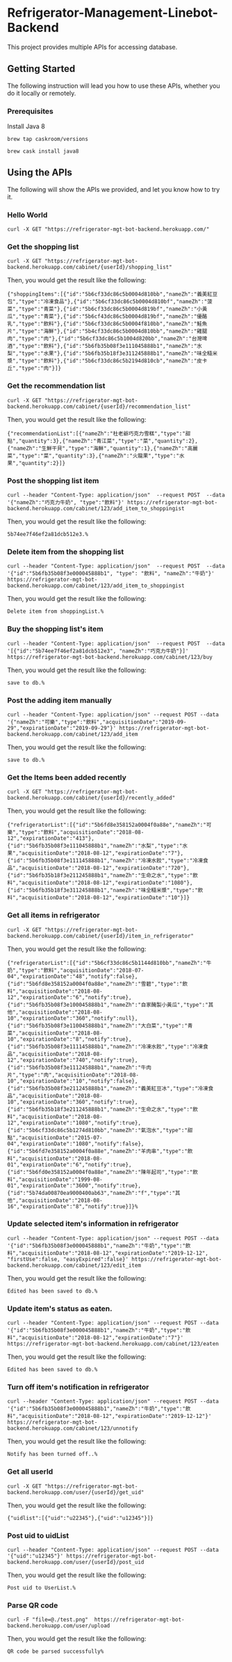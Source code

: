 # Refrigerator-Management-Linebot-Backend

This project provides multiple APIs for accessing database.

## Getting Started

The following instruction will lead you how to use these APIs, whether you do it locally or remotely.

### Prerequisites

Install Java 8

```
brew tap caskroom/versions
```

```
brew cask install java8
```

## Using the APIs

The following will show the APIs we provided, and let you know how to try it.

### Hello World

```
curl -X GET "https://refrigerator-mgt-bot-backend.herokuapp.com/"
```

### Get the shopping list

```
curl -X GET "https://refrigerator-mgt-bot-backend.herokuapp.com/cabinet/{userId}/shopping_list"
```

Then, you would get the result like the following:

```
{"shoppingItems":[{"id":"5b6cf33dc86c5b0004d810bb","nameZh":"義美紅豆包","type":"冷凍食品"},{"id":"5b6cf33dc86c5b0004d810bf","nameZh":"菠菜","type":"青菜"},{"id":"5b6cf33dc86c5b0004d819bf","nameZh":"小黃瓜","type":"青菜"},{"id":"5b6cf43dc86c5b0004d819bf","nameZh":"優酪乳","type":"飲料"},{"id":"5b6cf33dc86c5b0004f810bb","nameZh":"鮭魚片","type":"海鮮"},{"id":"5b4cf33dc86c5b0004d810bb","nameZh":"雞腿肉","type":"肉"},{"id":"5b6cf33dc86c5b1004d820bb","nameZh":"台灣啤酒","type":"飲料"},{"id":"5b6fb35b08f3e111045888b1","nameZh":"水梨","type":"水果"},{"id":"5b6fb35b18f3e311245888b1","nameZh":"味全糙米漿","type":"飲料"},{"id":"5b6cf33dc86c5b2194d810cb","nameZh":"皮卡丘","type":"肉"}]}
```

### Get the recommendation list

```
curl -X GET "https://refrigerator-mgt-bot-backend.herokuapp.com/cabinet/{userId}/recommendation_list"
```

Then, you would get the result like the following:

```
{"recommendationList":[{"nameZh":"杜老爺巧克力雪糕","type":"甜點","quantity":3},{"nameZh":"青江菜","type":"菜","quantity":2},{"nameZh":"生鮮干貝","type":"海鮮","quantity":1},{"nameZh":"高麗菜","type":"菜","quantity":3},{"nameZh":"火龍果","type":"水果","quantity":2}]}
```

### Post the shopping list item

```
curl --header "Content-Type: application/json"  --request POST  --data '{"nameZh":"巧克力牛奶", "type":"飲料"}' https://refrigerator-mgt-bot-backend.herokuapp.com/cabinet/123/add_item_to_shoppingist
```

Then, you would get the result like the following:

```
5b74ee7f46ef2a81dcb512e3.%
```

### Delete item from the shopping list

```
curl --header "Content-Type: application/json"  --request POST  --data '{"id":"5b6fb35b08f3e000045888b1", "type": "飲料", "nameZh":"牛奶"}' https://refrigerator-mgt-bot-backend.herokuapp.com/cabinet/123/add_item_to_shoppingist
```

Then, you would get the result like the following:

```
Delete item from shoppingList.%
```

### Buy the shopping list's item

```
curl --header "Content-Type: application/json"  --request POST  --data '[{"id":"5b74ee7f46ef2a81dcb512e3", "nameZh":"巧克力牛奶"}]' https://refrigerator-mgt-bot-backend.herokuapp.com/cabinet/123/buy
```

Then, you would get the result like the following:

```
save to db.%
```

### Post the adding item manually

```
curl --header "Content-Type: application/json" --request POST --data '{"nameZh":"可樂","type":"飲料","acquisitionDate":"2019-09-29","expirationDate":"2019-09-29"}' https://refrigerator-mgt-bot-backend.herokuapp.com/cabinet/123/add_item
```

Then, you would get the result like the following:

```
save to db.%
```

### Get the Items been added recently

```
curl -X GET "https://refrigerator-mgt-bot-backend.herokuapp.com/cabinet/{userId}/recently_added"
```

Then, you would get the result like the following:

```
{"refrigeratorList":[{"id":"5b6fd8e358152a0004f0a88e","nameZh":"可樂","type":"飲料","acquisitionDate":"2018-08-12","expirationDate":"413"},{"id":"5b6fb35b08f3e111045888b1","nameZh":"水梨","type":"水果","acquisitionDate":"2018-08-12","expirationDate":"7"},{"id":"5b6fb35b08f3e111145888b1","nameZh":"冷凍水餃","type":"冷凍食品","acquisitionDate":"2018-08-12","expirationDate":"720"},{"id":"5b6fb35b18f3e211245888b1","nameZh":"生命之水","type":"飲料","acquisitionDate":"2018-08-12","expirationDate":"1080"},{"id":"5b6fb35b18f3e311245888b1","nameZh":"味全糙米漿","type":"飲料","acquisitionDate":"2018-08-12","expirationDate":"10"}]}
```

### Get all items in refrigerator

```
curl -X GET "https://refrigerator-mgt-bot-backend.herokuapp.com/cabinet/{userId}/item_in_refrigerator"
```

Then, you would get the result like the following:

```
{"refrigeratorList":[{"id":"5b6cf33dc86c5b1144d810bb","nameZh":"牛奶","type":"飲料","acquisitionDate":"2018-07-04","expirationDate":"48","notify":false},{"id":"5b6fd8e358152a0004f0a88e","nameZh":"雪碧","type":"飲料","acquisitionDate":"2018-08-12","expirationDate":"6","notify":true},{"id":"5b6fb35b08f3e100045888b1","nameZh":"自家醃製小黃瓜","type":"其他","acquisitionDate":"2018-08-10","expirationDate":"360","notify":null},{"id":"5b6fb35b08f3e110045888b1","nameZh":"大白菜","type":"青菜","acquisitionDate":"2018-08-10","expirationDate":"8","notify":true},{"id":"5b6fb35b08f3e111145888b1","nameZh":"冷凍水餃","type":"冷凍食品","acquisitionDate":"2018-08-12","expirationDate":"740","notify":true},{"id":"5b6fb35b08f3e111245888b1","nameZh":"牛肉片","type":"肉","acquisitionDate":"2018-08-10","expirationDate":"10","notify":false},{"id":"5b6fb35b08f3e211245888b1","nameZh":"義美紅豆冰","type":"冷凍食品","acquisitionDate":"2018-08-10","expirationDate":"360","notify":true},{"id":"5b6fb35b18f3e211245888b1","nameZh":"生命之水","type":"飲料","acquisitionDate":"2018-08-12","expirationDate":"1080","notify":true},{"id":"5b6cf33dc86c5b1274d810bb","nameZh":"氣泡水","type":"甜點","acquisitionDate":"2015-07-04","expirationDate":"1080","notify":false},{"id":"5b6fd7e358152a0004f0a88e","nameZh":"羊肉串","type":"飲料","acquisitionDate":"2018-08-01","expirationDate":"6","notify":true},{"id":"5b6fd0e358152a0004f0a88e","nameZh":"陳年起司","type":"飲料","acquisitionDate":"1999-08-01","expirationDate":"3600","notify":true},{"id":"5b74da00870ea9000400ab63","nameZh":"f","type":"其他","acquisitionDate":"2018-08-16","expirationDate":"8","notify":true}]}%
```

### Update selected item's information in refrigerator

```
curl --header "Content-Type: application/json" --request POST --data '{"id":"5b6fb35b08f3e000045888b1","nameZh":"牛奶","type":"飲料","acquisitionDate":"2018-08-12","expirationDate":"2019-12-12", "firstUse":false, "easyExpired":false}' https://refrigerator-mgt-bot-backend.herokuapp.com/cabinet/123/edit_item
```

Then, you would get the result like the following:

```
Edited has been saved to db.%
```

### Update item's status as eaten.

```
curl --header "Content-Type: application/json" --request POST --data '{"id":"5b6fb35b08f3e000045888b1","nameZh":"牛奶","type":"飲料","acquisitionDate":"2018-08-12","expirationDate":"7"}' https://refrigerator-mgt-bot-backend.herokuapp.com/cabinet/123/eaten
```

Then, you would get the result like the following:

```
Edited has been saved to db.%
```

### Turn off item's notification in refrigerator

```
curl --header "Content-Type: application/json" --request POST --data '{"id":"5b6fb35b08f3e000045888b1","nameZh":"牛奶","type":"飲料","acquisitionDate":"2018-08-12","expirationDate":"2019-12-12"}' https://refrigerator-mgt-bot-backend.herokuapp.com/cabinet/123/unnotify
```

Then, you would get the result like the following:

```
Notify has been turned off..%
```

### Get all userId

```
curl -X GET "https://refrigerator-mgt-bot-backend.herokuapp.com/user/{userId}/get_uid"
```

Then, you would get the result like the following:

```
{"uidlist":[{"uid":"u22345"},{"uid":"u12345"}]}
```


### Post uid to uidList

```
curl --header "Content-Type: application/json" --request POST --data '{"uid":"u12345"}' https://refrigerator-mgt-bot-backend.herokuapp.com/user/{userId}/post_uid
```

Then, you would get the result like the following:

```
Post uid to UserList.%
```

### Parse QR code


```
curl -F "file=@./test.png"  https://refrigerator-mgt-bot-backend.herokuapp.com/user/upload
```

Then, you would get the result like the following:

```
QR code be parsed successfully%
```